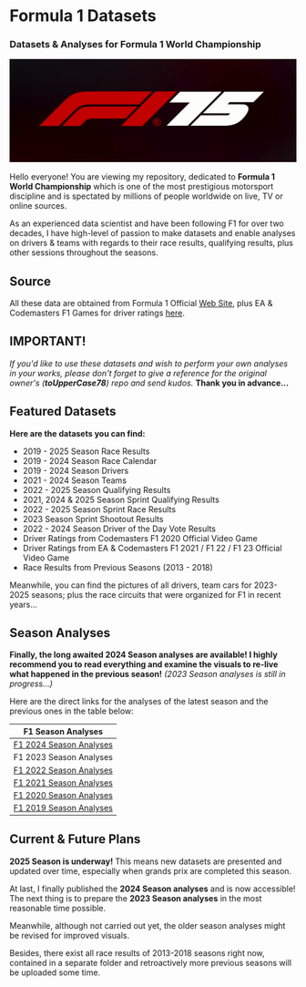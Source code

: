 # Formula 1 Datasets

### **Datasets & Analyses for Formula 1 World Championship**

<!-- ![F1 logo](https://i.ibb.co/0Cv5J79/f1-logo-present.png) -->
![F1 Logo](F1_75_logo.png)

Hello everyone! You are viewing my repository, dedicated to **Formula 1 World Championship** which is one of the most prestigious motorsport discipline and is spectated by millions of people worldwide on live, TV or online sources.

As an experienced data scientist and have been following F1 for over two decades, I have high-level of passion to make datasets and enable analyses on drivers & teams with regards to their race results, qualifying results, plus other sessions throughout the seasons.

## Source

All these data are obtained from Formula 1 Official [Web Site](https://www.formula1.com/), plus EA & Codemasters F1 Games for driver ratings [here](https://www.ea.com/games/f1/driver-ratings?isLocalized=true).

## IMPORTANT!

_If you'd like to use these datasets and wish to perform your own analyses in your works, please don't forget to give a reference for the original owner's (**toUpperCase78**) repo and send kudos._ **Thank you in advance...**

## Featured Datasets

**Here are the datasets you can find:**

- 2019 - 2025 Season Race Results
- 2019 - 2024 Season Race Calendar
- 2019 - 2024 Season Drivers
- 2021 - 2024 Season Teams
- 2022 - 2025 Season Qualifying Results
- 2021, 2024 & 2025 Season Sprint Qualifying Results
- 2022 - 2025 Season Sprint Race Results
- 2023 Season Sprint Shootout Results
- 2022 - 2024 Season Driver of the Day Vote Results
- Driver Ratings from Codemasters F1 2020 Official Video Game
- Driver Ratings from EA & Codemasters F1 2021 / F1 22 / F1 23 Official Video Game
- Race Results from Previous Seasons (2013 - 2018)

Meanwhile, you can find the pictures of all drivers, team cars for 2023-2025 seasons; plus the race circuits that were organized for F1 in recent years...

## Season Analyses

**Finally, the long awaited 2024 Season analyses are available! I highly recommend you to read everything and examine the visuals to re-live what happened in the previous season!** _(2023 Season analyses is still in progress...)_

Here are the direct links for the analyses of the latest season and the previous ones in the table below:

| F1 Season Analyses |
|--------------------|
| [F1 2024 Season Analyses](F1_2024Season_analysis.ipynb)|
| F1 2023 Season Analyses|
| [F1 2022 Season Analyses](F1_2022Season_Analysis.ipynb)|
| [F1 2021 Season Analyses](F1_2021Season_Analysis.ipynb)|
| [F1 2020 Season Analyses](F1_2020season_analysis.ipynb)|
| [F1 2019 Season Analyses](F1_2019season_analysis.ipynb)|

## Current & Future Plans

**2025 Season is underway!** This means new datasets are presented and updated over time, especially when grands prix are completed this season.

At last, I finally published the **2024 Season analyses** and is now accessible! The next thing is to prepare the **2023 Season analyses** in the most reasonable time possible.

Meanwhile, although not carried out yet, the older season analyses might be revised for improved visuals.

Besides, there exist all race results of 2013-2018 seasons right now, contained in a separate folder and retroactively more previous seasons will be uploaded some time.
